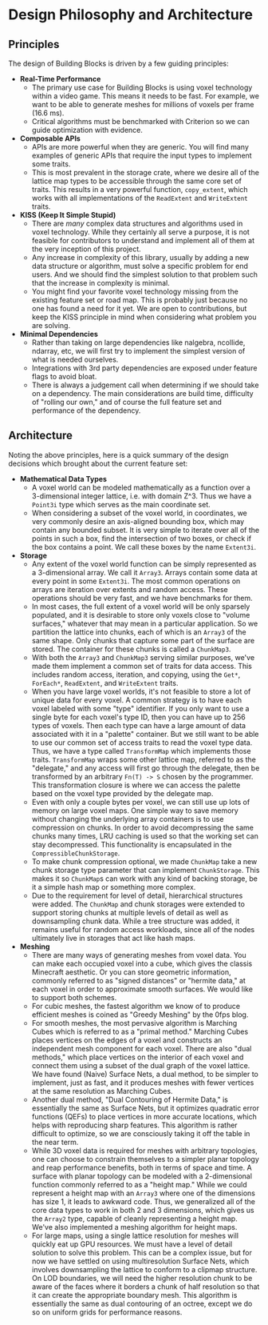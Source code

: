 # Design Philosophy and Architecture

## Principles

The design of Building Blocks is driven by a few guiding principles:

- **Real-Time Performance**
  - The primary use case for Building Blocks is using voxel technology within a
    video game. This means it needs to be fast. For example, we want to be able
    to generate meshes for millions of voxels per frame (16.6 ms).
  - Critical algorithms must be benchmarked with Criterion so we can guide
    optimization with evidence.
- **Composable APIs**
  - APIs are more powerful when they are generic. You will find many examples of
    generic APIs that require the input types to implement some traits.
  - This is most prevalent in the storage crate, where we desire all of the
    lattice map types to be accessible through the same core set of traits. This
    results in a very powerful function, `copy_extent`, which works with all
    implementations of the `ReadExtent` and `WriteExtent` traits.
- **KISS (Keep It Simple Stupid)**
  - There are *many* complex data structures and algorithms used in voxel
    technology. While they certainly all serve a purpose, it is not feasible for
    contributors to understand and implement all of them at the very inception
    of this project.
  - Any increase in complexity of this library, usually by adding a new data
    structure or algorithm, must solve a specific problem for end users. And we
    should find the simplest solution to that problem such that the increase in
    complexity is minimal.
  - You might find your favorite voxel technology missing from the existing
    feature set or road map. This is probably just because no one has found a
    need for it yet. We are open to contributions, but keep the KISS principle
    in mind when considering what problem you are solving.
- **Minimal Dependencies**
  - Rather than taking on large dependencies like nalgebra, ncollide, ndarray,
    etc, we will first try to implement the simplest version of what is needed
    ourselves.
  - Integrations with 3rd party dependencies are exposed under feature flags to
    avoid bloat.
  - There is always a judgement call when determining if we should take on a
    dependency. The main considerations are build time, difficulty of "rolling
    our own," and of course the full feature set and performance of the
    dependency.

## Architecture

Noting the above principles, here is a quick summary of the design decisions
which brought about the current feature set:

- **Mathematical Data Types**
  - A voxel world can be modeled mathematically as a function over a
    3-dimensional integer lattice, i.e. with domain Z^3. Thus we have a
    `Point3i` type which serves as the main coordinate set.
  - When considering a subset of the voxel world, in coordinates, we very
    commonly desire an axis-aligned bounding box, which may contain any bounded
    subset. It is very simple to iterate over all of the points in such a box,
    find the intersection of two boxes, or check if the box contains a point. We
    call these boxes by the name `Extent3i`.
- **Storage**
  - Any extent of the voxel world function can be simply represented as a
    3-dimensional array. We call it `Array3`. Arrays contain some data at every
    point in some `Extent3i`. The most common operations on arrays are iteration
    over extents and random access. These operations should be very fast, and we
    have benchmarks for them.
  - In most cases, the full extent of a voxel world will be only sparsely populated,
    and it is desirable to store only voxels close to "volume surfaces," whatever
    that may mean in a particular application. So we partition the lattice into
    chunks, each of which is an `Array3` of the same shape. Only chunks that capture
    some part of the surface are stored. The container for these chunks is called a
    `ChunkMap3`.
  - With both the `Array3` and `ChunkMap3` serving similar purposes, we've made
    them implement a common set of traits for data access. This includes random
    access, iteration, and copying, using the `Get*`, `ForEach*`, `ReadExtent`,
    and `WriteExtent` traits.
  - When you have large voxel worlds, it's not feasible to store a lot of unique
    data for every voxel. A common strategy is to have each voxel labeled with
    some "type" identifier. If you only want to use a single byte for each voxel's
    type ID, then you can have up to 256 types of voxels. Then each type can have a
    large amount of data associated with it in a "palette" container. But we still
    want to be able to use our common set of access traits to read the voxel
    type data. Thus, we have a type called `TransformMap` which implements those
    traits. `TransformMap` wraps some other lattice map, referred to as the
    "delegate," and any access will first go through the delegate, then be
    transformed by an arbitrary `Fn(T) -> S` chosen by the programmer. This
    transformation closure is where we can access the palette based on the voxel
    type provided by the delegate map.
  - Even with only a couple bytes per voxel, we can still use up lots of memory
    on large voxel maps. One simple way to save memory without changing the
    underlying array containers is to use compression on chunks. In order to avoid
    decompressing the same chunks many times, LRU caching is used so that the working
    set can stay decompressed. This functionality is encapsulated in the
    `CompressibleChunkStorage`.
  - To make chunk compression optional, we made `ChunkMap` take a new chunk
    storage type parameter that can implement `ChunkStorage`. This makes it so
    `ChunkMap`s can work with any kind of backing storage, be it a simple hash
    map or something more complex.
  - Due to the requirement for level of detail, hierarchical structures were
    added. The `ChunkMap` and chunk storages were extended to support storing
    chunks at multiple levels of detail as well as downsampling chunk data.
    While a tree structure was added, it remains useful for random access
    workloads, since all of the nodes ultimately live in storages that act like
    hash maps.
- **Meshing**
  - There are many ways of generating meshes from voxel data. You can make each
    occupied voxel into a cube, which gives the classis Minecraft aesthetic. Or
    you can store geometric information, commonly referred to as "signed
    distances" or "hermite data," at each voxel in order to approximate smooth
    surfaces. We would like to support both schemes.
  - For cubic meshes, the fastest algorithm we know of to produce efficient
    meshes is coined as "Greedy Meshing" by the 0fps blog.
  - For smooth meshes, the most pervasive algorithm is Marching Cubes which is
    referred to as a "primal method." Marching Cubes places vertices on the
    edges of a voxel and constructs an independent mesh component for each
    voxel. There are also "dual methods," which place vertices on the interior
    of each voxel and connect them using a subset of the dual graph of the voxel
    lattice. We have found (Naive) Surface Nets, a dual method, to be simpler to
    implement, just as fast, and it produces meshes with fewer vertices at the
    same resolution as Marching Cubes.
  - Another dual method, "Dual Contouring of Hermite Data," is essentially the
    same as Surface Nets, but it optimizes quadratic error functions (QEFs) to
    place vertices in more accurate locations, which helps with reproducing sharp
    features. This algorithm is rather difficult to optimize, so we are consciously
    taking it off the table in the near term.
  - While 3D voxel data is required for meshes with arbitrary topologies, one
    can choose to constrain themselves to a simpler planar topology and reap
    performance benefits, both in terms of space and time. A surface with planar
    topology can be modeled with a 2-dimensional function commonly referred to
    as a "height map." While we could represent a height map with an `Array3`
    where one of the dimensions has size 1, it leads to awkward code. Thus, we
    generalized all of the core data types to work in both 2 and 3 dimensions,
    which gives us the `Array2` type, capable of cleanly representing a height
    map. We've also implemented a meshing algorithm for height maps.
  - For large maps, using a single lattice resolution for meshes will quickly
    eat up GPU resources. We must have a level of detail solution to solve this
    problem. This can be a complex issue, but for now we have settled on using
    multiresolution Surface Nets, which involves downsampling the lattice to
    conform to a clipmap structure. On LOD boundaries, we will need the higher
    resolution chunk to be aware of the faces where it borders a chunk of half
    resolution so that it can create the appropriate boundary mesh. This algorithm
    is essentially the same as dual contouring of an octree, except we do so
    on uniform grids for performance reasons.
